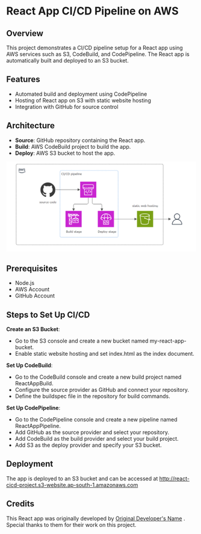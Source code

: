 # React App CI/CD Pipeline on AWS

## Overview
This project demonstrates a CI/CD pipeline setup for a React app using AWS services such as S3, CodeBuild, and CodePipeline. The React app is automatically built and deployed to an S3 bucket.

## Features
- Automated build and deployment using CodePipeline
- Hosting of React app on S3 with static website hosting
- Integration with GitHub for source control

## Architecture
- **Source**: GitHub repository containing the React app.
- **Build**: AWS CodeBuild project to build the app.
- **Deploy**: AWS S3 bucket to host the app.

![Screenshot_2](https://github.com/VedantK1610/React-app-CICD-AWS/blob/main/Screenshot%202024-07-28%20125313.png)

## Prerequisites
- Node.js
- AWS Account
- GitHub Account

## Steps to Set Up CI/CD
**Create an S3 Bucket**:
- Go to the S3 console and create a new bucket named my-react-app-bucket.
- Enable static website hosting and set index.html as the index document.

**Set Up CodeBuild**:
- Go to the CodeBuild console and create a new build project named ReactAppBuild.
- Configure the source provider as GitHub and connect your repository.
- Define the buildspec file in the repository for build commands.

**Set Up CodePipeline**:
- Go to the CodePipeline console and create a new pipeline named ReactAppPipeline.
- Add GitHub as the source provider and select your repository.
- Add CodeBuild as the build provider and select your build project.
- Add S3 as the deploy provider and specify your S3 bucket.

## Deployment
The app is deployed to an S3 bucket and can be accessed at http://react-cicd-project.s3-website.ap-south-1.amazonaws.com 

## Credits
This React app was originally developed by [Original Developer's Name](https://github.com/thehyperart11) . Special thanks to them for their work on this project.
